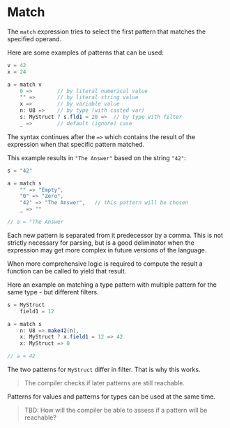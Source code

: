 # Match

The `match` expression tries to select the first pattern that matches the specified operand.

Here are some examples of patterns that can be used:

```C#
v = 42
x = 24

a = match v
    0 =>        // by literal numerical value
    "" =>       // by literal string value
    x =>        // by variable value
    n: U8 =>    // by type (with casted var)
    s: MyStruct ? s.fld1 = 20 =>  // by type with filter
    _ =>        // default (ignore) case
```

The syntax continues after the `=>` which contains the result of the expression when that specific pattern matched.

This example results in `"The Answer"` based on the string `"42"`:

```C#
s = "42"

a = match s
    "" => "Empty",
    "0" => "Zero",
    "42" => "The Answer",   // this pattern will be chosen
    _ => ""

// a = "The Answer
```

Each new pattern is separated from it predecessor by a comma. This is not strictly necessary for parsing, but is a good deliminator when the expression may get more complex in future versions of the language.

When more comprehensive logic is required to compute the result a function can be called to yield that result.

Here an example on matching a type pattern with multiple pattern for the same type - but different filters.

```C#
s = MyStruct
    field1 = 12

a = match s
    n: U8 => make42(n),
    x: MyStruct ? x.field1 = 12 => 42
    x: MyStruct => 0

// a = 42
```

The two patterns for `MyStruct` differ in filter. That is why this works.

> The compiler checks if later patterns are still reachable.

Patterns for values and patterns for types can be used at the same time.

> TBD: How will the compiler be able to assess if a pattern will be reachable?
